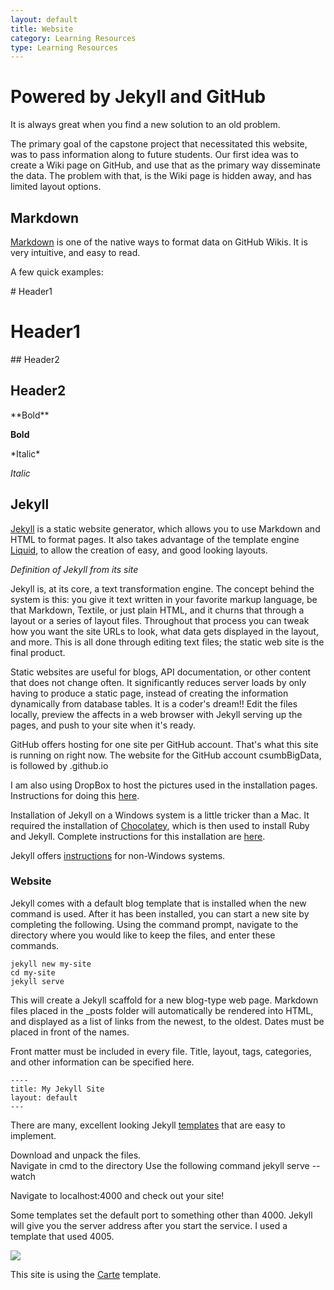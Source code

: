 ```yaml
---
layout: default
title: Website
category: Learning Resources
type: Learning Resources
---
```


# Powered by Jekyll and GitHub

It is always great when you find a new solution to an old problem.

The primary goal of the capstone project that necessitated this website, was to pass information along to future students.  Our first idea was to create a Wiki page on GitHub, and use that as the primary way disseminate the data.  The problem with that, is the Wiki page is hidden away, and has limited layout options.  

## Markdown

<a href="https://github.com/adam-p/markdown-here/wiki/Markdown-Cheatsheet" target="none">Markdown</a> is one of the native ways to format data on GitHub Wikis.  It is very intuitive, and easy to read.

A few quick examples:

\# Header1

# Header1


\#\# Header2

## Header2

\*\*Bold\*\*

**Bold**

\*Italic\*

*Italic*

## Jekyll

<a href="https://jekyllrb.com/" target="blank">Jekyll</a> is a static website generator, which allows you to use Markdown and HTML to format pages.  It also takes advantage of the template engine <a href="https://github.com/Shopify/liquid/wiki" target="blank">Liquid</a>, to allow the creation of easy, and good looking layouts.

*Definition of Jekyll from its site*

Jekyll is, at its core, a text transformation engine. The concept behind the system is this: you give it text written in your favorite markup language, be that Markdown, Textile, or just plain HTML, and it churns that through a layout or a series of layout files. Throughout that process you can tweak how you want the site URLs to look, what data gets displayed in the layout, and more. This is all done through editing text files; the static web site is the final product.

Static websites are useful for blogs, API documentation, or other content that does not change often.  It significantly reduces server loads by only having to produce a static page, instead of creating the information dynamically from database tables.  It is a coder's dream!!  Edit the files locally, preview the affects in a web browser with Jekyll serving up the pages, and push to your site when it's ready.  

GitHub offers hosting for one site per GitHub account.  That's what this site is running on right now.  The website for the GitHub account csumbBigData, is followed by .github.io  

I am also using DropBox to host the pictures used in the installation pages.  Instructions for doing this <a href="http://benwilhelm.com/the-website/nerd-stuff/2014/12/21/building-an-image-heavy-jekyll-site/" target="blank">here</a>.

Installation of Jekyll on a Windows system is a little tricker than a Mac.  It required the installation of <a href="https://chocolatey.org/">Chocolatey</a>, which is then used to install Ruby and Jekyll.  Complete instructions for this installation are <a href="https://davidburela.wordpress.com/2015/11/28/easily-install-jekyll-on-windows-with-3-command-prompt-entries-and-chocolatey/">here</a>.

Jekyll offers <a href="https://jekyllrb.com/docs/installation/" target="blank">instructions</a> for non-Windows systems.

### Website
Jekyll comes with a default blog template that is installed when the new command is used.  After it has been installed, you can start a new site by completing the following.  Using the command prompt, navigate to the directory where you would like to keep the files, and enter these commands.

    jekyll new my-site
    cd my-site
    jekyll serve
    
This will create a Jekyll scaffold for a new blog-type web page.   Markdown files placed in the _posts folder will automatically be rendered into HTML, and displayed as a list of links from the newest, to the oldest. Dates must be placed in front of the names.  

Front matter must be included in every file.  Title, layout, tags, categories, and other information can be specified here.

    ----
    title: My Jekyll Site
    layout: default
    ---
    
There are many, excellent looking Jekyll <a href="http://jekyllthemes.org/" target="blank">templates</a> that are easy to implement.

Download and unpack the files.  
Navigate in cmd to the directory
Use the following command
    jekyll serve --watch
    
Navigate to localhost:4000 and check out your site!

Some templates set the default port to something other than 4000.  Jekyll will give you the server address after you start the service. I used a template that used 4005.

![](https://dl.dropboxusercontent.com/s/j560phg42v4xi1m/jekyll_serve.PNG?dl=0) 

This site is using the <a href="http://jekyllthemes.org/themes/carte/" target="blank">Carte</a> template.  



